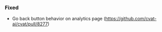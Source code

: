 ### Fixed

- Go back button behavior on analytics page
  (<https://github.com/cvat-ai/cvat/pull/8277>)
